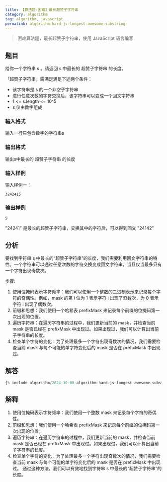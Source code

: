 ```yaml
---
title: 【算法题-困难】最长超赞子字符串
category: algorithm
tag: algorithm, javascript
permalink: algorithm-hard-js-longest-awesome-substring
---
```


> 困难算法题，最长超赞子字符串，使用 JavaScript 语言编写

## 题目

给你一个字符串 s 。请返回 s 中最长的 超赞子字符串 的长度。

「超赞子字符串」需满足满足下述两个条件：

* 该字符串是 s 的一个非空子字符串
* 进行任意次数的字符交换后，该字符串可以变成一个回文字符串
* 1 <= s.length <= 10^5
* s 仅由数字组成

### 输入格式

输入一行只包含数字的字符串s

### 输出格式

输出s中最长的 超赞子字符串 的长度

### 输入样例

输入样例一：

```plaintext
3242415
```

### 输出样例

```plaintext
5
```

"24241" 是最长的超赞子字符串，交换其中的字符后，可以得到回文 "24142"

## 分析

要找到字符串 s 中最长的“超赞子字符串”的长度，我们需要利用回文字符串的特性。一个字符串可以通过任意次数的字符交换变成回文字符串，当且仅当最多只有一个字符出现奇数次。

步骤:

1. 使用位掩码表示字符频率：我们可以使用一个整数的二进制表示来记录每个字符的奇偶性。例如，mask 的第 i 位为 1 表示字符 i 出现了奇数次，为 0 表示字符 i 出现了偶数次。
2. 前缀和思想：我们使用一个哈希表 prefixMask 来记录每个前缀的位掩码第一次出现的位置。
3. 遍历字符串：在遍历字符串的过程中，我们更新当前的 mask，并检查当前 mask 是否已经在 prefixMask 中出现过。如果出现过，我们可以计算出当前子字符串的长度。
4. 检查单个字符的变化：为了处理最多一个字符出现奇数次的情况，我们需要检查当前 mask 与每个可能的单字符变化后的 mask 是否在 prefixMask 中出现过。

## 解答

```js
{% include algorithm/2024-10-08-algorithm-hard-js-longest-awesome-substring.js %}
```

## 解释

1. 使用位掩码表示字符频率：我们使用一个整数 mask 来记录每个字符的奇偶性。
2. 前缀和思想：我们使用一个哈希表 prefixMask 来记录每个前缀的位掩码第一次出现的位置。
3. 遍历字符串：在遍历字符串的过程中，我们更新当前的 mask，并检查当前 mask 是否已经在 prefixMask 中出现过。如果出现过，我们可以计算出当前子字符串的长度。
4. 检查单个字符的变化：为了处理最多一个字符出现奇数次的情况，我们需要检查当前 mask 与每个可能的单字符变化后的 mask 是否在 prefixMask 中出现过。
通过这种方法，我们可以有效地找到字符串 s 中最长的“超赞子字符串”的长度。
